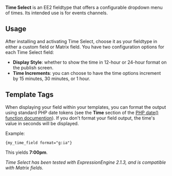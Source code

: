 **Time Select** is an EE2 fieldtype that offers a configurable dropdown menu of times. Its intended use is for events channels.

## Usage

After installing and activating Time Select, choose it as your fieldtype in either a custom field or Matrix field. You have two configuration options for each Time Select field:

* **Display Style**: whether to show the time in 12-hour or 24-hour format on the publish screen.
* **Time Increments**: you can choose to have the time options increment by 15 minutes, 30 minutes, or 1 hour.

## Template Tags

When displaying your field within your templates, you can format the output using standard PHP date tokens (see the **Time** section of the [PHP date() function documention](http://php.net/manual/en/function.date.php)). If you don't format your field output, the time's value in seconds will be displayed.

Example:

`{my_time_field format="g:ia"}`

This yields **7:00pm**.

*Time Select has been tested with ExpressionEngine 2.1.3, and is compatible with Matrix fields.*